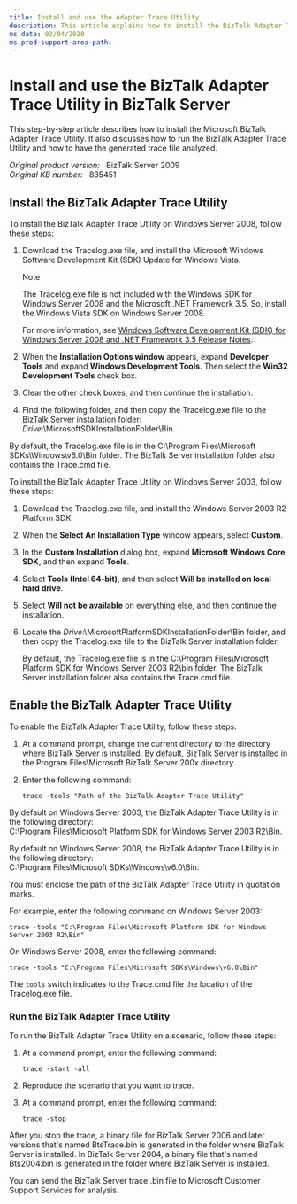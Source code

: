 ```yaml
---
title: Install and use the Adapter Trace Utility
description: This article explains how to install the BizTalk Adapter Trace Utility and enable tracing. Trace files can be useful tools for debugging problems.
ms.date: 03/04/2020
ms.prod-support-area-path:
---
```

# Install and use the BizTalk Adapter Trace Utility in BizTalk Server

This step-by-step article describes how to install the Microsoft BizTalk Adapter Trace Utility. It also discusses how to run the BizTalk Adapter Trace Utility and how to have the generated trace file analyzed.

_Original product version:_ &nbsp; BizTalk Server 2009  
_Original KB number:_ &nbsp; 835451

## Install the BizTalk Adapter Trace Utility

To install the BizTalk Adapter Trace Utility on Windows Server 2008, follow these steps:

1. Download the Tracelog.exe file, and install the Microsoft Windows Software Development Kit (SDK) Update for Windows Vista.

    > [!NOTE]
    > The Tracelog.exe file is not included with the Windows SDK for Windows Server 2008 and the Microsoft .NET Framework 3.5. So, install the Windows Vista SDK on Windows Server 2008.

    For more information, see [Windows Software Development Kit (SDK) for Windows Server 2008 and .NET Framework 3.5 Release Notes](https://docs.microsoft.com/previous-versions/bb986638(v=msdn.10)).

2. When the **Installation Options window** appears, expand **Developer Tools** and expand **Windows Development Tools**. Then select the **Win32 Development Tools** check box.

3. Clear the other check boxes, and then continue the installation.

4. Find the following folder, and then copy the Tracelog.exe file to the BizTalk Server installation folder:  
    *Drive*:\MicrosoftSDKInstallationFolder\Bin.

By default, the Tracelog.exe file is in the C:\Program Files\Microsoft SDKs\Windows\v6.0\Bin folder. The BizTalk Server installation folder also contains the Trace.cmd file.

To install the BizTalk Adapter Trace Utility on Windows Server 2003, follow these steps:

1. Download the Tracelog.exe file, and install the Windows Server 2003 R2 Platform SDK.
2. When the **Select An Installation Type** window appears, select **Custom**.
3. In the **Custom Installation** dialog box, expand **Microsoft Windows Core SDK**, and then expand **Tools**.
4. Select **Tools (Intel 64-bit)**, and then select **Will be installed on local hard drive**.
5. Select **Will not be available** on everything else, and then continue the installation.
6. Locate the *Drive*:\MicrosoftPlatformSDKInstallationFolder\Bin folder, and then copy the Tracelog.exe file to the BizTalk Server installation folder.

    By default, the Tracelog.exe file is in the C:\Program Files\Microsoft Platform SDK for Windows Server 2003 R2\bin folder. The BizTalk Server installation folder also contains the Trace.cmd file.

## Enable the BizTalk Adapter Trace Utility

To enable the BizTalk Adapter Trace Utility, follow these steps:

1. At a command prompt, change the current directory to the directory where BizTalk Server is installed. By default, BizTalk Server is installed in the Program Files\Microsoft BizTalk Server 200x directory.
2. Enter the following command:

    ``` console
    trace -tools "Path of the BizTalk Adapter Trace Utility"
    ```

By default on Windows Server 2003, the BizTalk Adapter Trace Utility is in the following directory:  
C:\Program Files\Microsoft Platform SDK for Windows Server 2003 R2\Bin.

By default on Windows Server 2008, the BizTalk Adapter Trace Utility is in the following directory:  
C:\Program Files\Microsoft SDKs\Windows\v6.0\Bin.

You must enclose the path of the BizTalk Adapter Trace Utility in quotation marks.

For example, enter the following command on Windows Server 2003:

``` console
trace -tools "C:\Program Files\Microsoft Platform SDK for Windows Server 2003 R2\Bin"
```

On Windows Server 2008, enter the following command:

``` console
trace -tools "C:\Program Files\Microsoft SDKs\Windows\v6.0\Bin"
```

The `tools` switch indicates to the Trace.cmd file the location of the Tracelog.exe file.

### Run the BizTalk Adapter Trace Utility

To run the BizTalk Adapter Trace Utility on a scenario, follow these steps:

1. At a command prompt, enter the following command:

    ``` console
    trace -start -all
    ```

2. Reproduce the scenario that you want to trace.

3. At a command prompt, enter the following command:

    ``` console
    trace -stop
    ```

After you stop the trace, a binary file for BizTalk Server 2006 and later versions that's named BtsTrace.bin is generated in the folder where BizTalk Server is installed. In BizTalk Server 2004, a binary file that's named Bts2004.bin is generated in the folder where BizTalk Server is installed.

You can send the BizTalk Server trace .bin file to Microsoft Customer Support Services for analysis.
